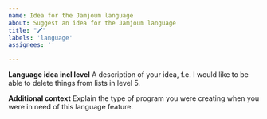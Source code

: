 ```yaml
---
name: Idea for the Jamjoum language
about: Suggest an idea for the Jamjoum language
title: "🖊️"
labels: 'language'
assignees: ''

---
```


**Language idea incl level**
A description of your idea, f.e. I would like to be able to delete things from lists in level 5.

**Additional context**
Explain the type of program you were creating when you were in need of this language feature.
